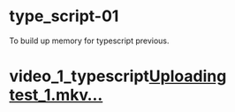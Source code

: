 # type_script-01
To build up memory for  typescript previous.
# video_1_typescript[Uploading test_1.mkv…]()
